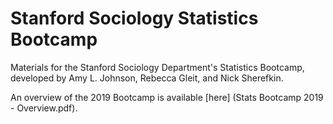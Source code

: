 # Stanford Sociology Statistics Bootcamp

Materials for the Stanford Sociology Department's Statistics Bootcamp, developed by Amy L. Johnson, Rebecca Gleit, and Nick Sherefkin.

An overview of the 2019 Bootcamp is available [here] (Stats Bootcamp 2019 - Overview.pdf).
